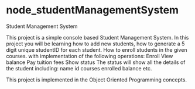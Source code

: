 # node_studentManagementSystem
Student Management System


This project is a simple console based Student Management System.
In this project you will be learning how to add new students, how to generate a 5 digit unique studentID for each student.
How to enroll students in the given courses.
with implementation of the following operations:
    Enroll
    View balance
    Pay tuition fees
    Show status
        The status will show all the details of the student including:
            name
            id
            courses
            enrolled
            balance
            etc.
            
This project is implemented in the Object Oriented Programming concepts.
